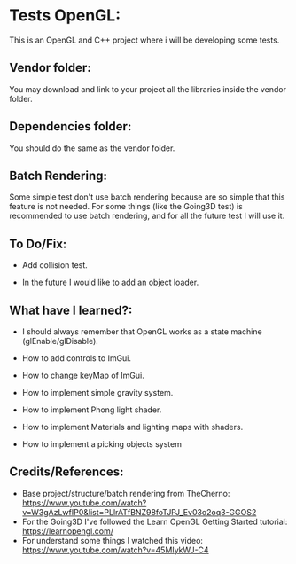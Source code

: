 # Tests OpenGL:

This is an OpenGL and C++ project where i will be developing some tests.

## Vendor folder:

You may download and link to your project all the libraries inside the vendor folder.

## Dependencies folder:

You should do the same as the vendor folder.

## Batch Rendering:

Some simple test don't use batch rendering because are so simple that this feature is not needed. For some things (like the Going3D test) is recommended to use batch rendering, and for all the future test I will use it.

## To Do/Fix:

- Add collision test.

- In the future I would like to add an object loader.

## What have I learned?:

- I should always remember that OpenGL works as a state machine (glEnable/glDisable).

- How to add controls to ImGui.

- How to change keyMap of ImGui.

- How to implement simple gravity system.

- How to implement Phong light shader.

- How to implement Materials and lighting maps with shaders.

- How to implement a picking objects system

## Credits/References:

- Base project/structure/batch rendering from TheCherno: https://www.youtube.com/watch?v=W3gAzLwfIP0&list=PLlrATfBNZ98foTJPJ_Ev03o2oq3-GGOS2 
- For the Going3D I've followed the Learn OpenGL Getting Started tutorial: https://learnopengl.com/
- For understand some things I watched this video: https://www.youtube.com/watch?v=45MIykWJ-C4 